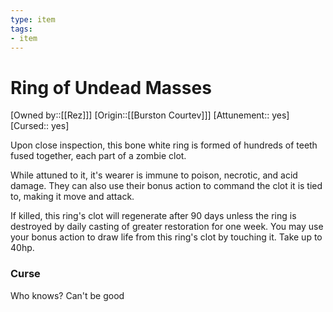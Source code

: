 ```yaml
---
type: item
tags:
- item
---
```

# Ring of Undead Masses

[Owned by::[[Rez]]]
[Origin::[[Burston Courtev]]]
[Attunement:: yes]
[Cursed:: yes]

Upon close inspection, this bone white ring is formed of hundreds of teeth fused together, each part of a zombie clot. 

While attuned to it, it's wearer is immune to poison, necrotic, and acid damage. They can also use their bonus action to command the clot it is tied to, making it move and attack. 

If killed, this ring's clot will regenerate after 90 days unless the ring is destroyed by daily casting of greater restoration for one week. You may use your bonus action to draw life from this ring's clot by touching it. Take up to 40hp. 

### Curse
Who knows? Can't be good